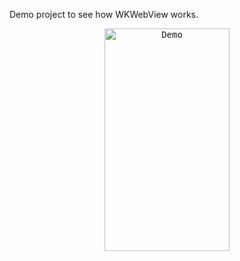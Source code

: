 Demo project to see how WKWebView works.

<p align="center">
  <kbd><img align="center" src="https://raw.githubusercontent.com/ArnabHore/WKWebViewDemo/master/WKDemo/Images/demo.gif" alt="Demo" width="200" height="356"></kbd>
</p>
